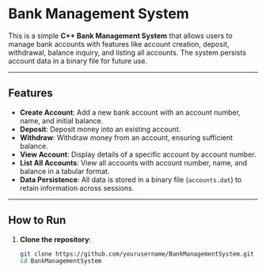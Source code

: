 # Bank Management System

This is a simple **C++ Bank Management System** that allows users to manage bank accounts with features like account creation, deposit, withdrawal, balance inquiry, and listing all accounts. The system persists account data in a binary file for future use.

---

## Features
- **Create Account**: Add a new bank account with an account number, name, and initial balance.
- **Deposit**: Deposit money into an existing account.
- **Withdraw**: Withdraw money from an account, ensuring sufficient balance.
- **View Account**: Display details of a specific account by account number.
- **List All Accounts**: View all accounts with account number, name, and balance in a tabular format.
- **Data Persistence**: All data is stored in a binary file (`accounts.dat`) to retain information across sessions.

---

## How to Run

1. **Clone the repository**:
   ```bash
   git clone https://github.com/yourusername/BankManagementSystem.git
   cd BankManagementSystem
